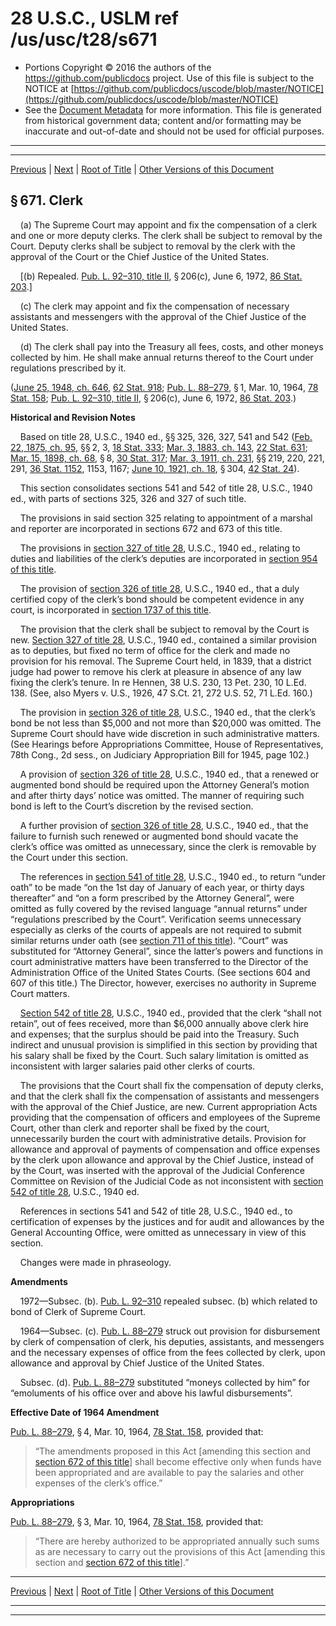 ---
---

# 28 U.S.C., USLM ref /us/usc/t28/s671

* Portions Copyright © 2016 the authors of the https://github.com/publicdocs project.
  Use of this file is subject to the NOTICE at [https://github.com/publicdocs/uscode/blob/master/NOTICE](https://github.com/publicdocs/uscode/blob/master/NOTICE)
* See the [Document Metadata](././../../../../..//README.md) for more information.
  This file is generated from historical government data; content and/or formatting may be inaccurate and out-of-date and should not be used for official purposes.

----------
----------

[Previous](./../../../../..//us/usc/t28/ptIII/ch45/m__us_usc_t28_ptIII_ch45.md) | [Next](./../../../../..//us/usc/t28/ptIII/ch45/m__us_usc_t28_s672.md) | [Root of Title](./../../../../../) | [Other Versions of this Document](https://publicdocs.github.io/go/links?ns=uslm&ref=%2Fus%2Fusc%2Ft28%2Fs671)

## § 671. Clerk

    (a) The Supreme Court may appoint and fix the compensation of a clerk and one or more deputy clerks. The clerk shall be subject to removal by the Court. Deputy clerks shall be subject to removal by the clerk with the approval of the Court or the Chief Justice of the United States.

    \[(b) Repealed. [Pub. L. 92–310, title II][/us/pl/92/310/tII], § 206(c), June 6, 1972, [86 Stat. 203][/us/stat/86/203].\]

    (c) The clerk may appoint and fix the compensation of necessary assistants and messengers with the approval of the Chief Justice of the United States.

    (d) The clerk shall pay into the Treasury all fees, costs, and other moneys collected by him. He shall make annual returns thereof to the Court under regulations prescribed by it.

([June 25, 1948, ch. 646][/us/act/1948-06-25/ch646], [62 Stat. 918][/us/stat/62/918]; [Pub. L. 88–279][/us/pl/88/279], § 1, Mar. 10, 1964, [78 Stat. 158][/us/stat/78/158]; [Pub. L. 92–310, title II][/us/pl/92/310/tII], § 206(c), June 6, 1972, [86 Stat. 203][/us/stat/86/203].)

 __Historical and Revision Notes__ 

    Based on title 28, U.S.C., 1940 ed., §§ 325, 326, 327, 541 and 542 ([Feb. 22, 1875, ch. 95][/us/act/1875-02-22/ch95], §§ 2, 3, [18 Stat. 333][/us/stat/18/333]; [Mar. 3, 1883, ch. 143][/us/act/1883-03-03/ch143], [22 Stat. 631][/us/stat/22/631]; [Mar. 15, 1898, ch. 68][/us/act/1898-03-15/ch68], § 8, [30 Stat. 317][/us/stat/30/317]; [Mar. 3, 1911, ch. 231][/us/act/1911-03-03/ch231], §§ 219, 220, 221, 291, [36 Stat. 1152][/us/stat/36/1152], 1153, 1167; [June 10, 1921, ch. 18][/us/act/1921-06-10/ch18], § 304, [42 Stat. 24][/us/stat/42/24]).

    This section consolidates sections 541 and 542 of title 28, U.S.C., 1940 ed., with parts of sections 325, 326 and 327 of such title.

    The provisions in said section 325 relating to appointment of a marshal and reporter are incorporated in sections 672 and 673 of this title.

    The provisions in [section 327 of title 28][/us/usc/t28/s327], U.S.C., 1940 ed., relating to duties and liabilities of the clerk’s deputies are incorporated in [section 954 of this title][/us/usc/t28/s954].

    The provision of [section 326 of title 28][/us/usc/t28/s326], U.S.C., 1940 ed., that a duly certified copy of the clerk’s bond should be competent evidence in any court, is incorporated in [section 1737 of this title][/us/usc/t28/s1737].

    The provision that the clerk shall be subject to removal by the Court is new. [Section 327 of title 28][/us/usc/t28/s327], U.S.C., 1940 ed., contained a similar provision as to deputies, but fixed no term of office for the clerk and made no provision for his removal. The Supreme Court held, in 1839, that a district judge had power to remove his clerk at pleasure in absence of any law fixing the clerk’s tenure. In re Hennen, 38 U.S. 230, 13 Pet. 230, 10 L.Ed. 138. (See, also Myers v. U.S., 1926, 47 S.Ct. 21, 272 U.S. 52, 71 L.Ed. 160.)

    The provision in [section 326 of title 28][/us/usc/t28/s326], U.S.C., 1940 ed., that the clerk’s bond be not less than $5,000 and not more than $20,000 was omitted. The Supreme Court should have wide discretion in such administrative matters. (See Hearings before Appropriations Committee, House of Representatives, 78th Cong., 2d sess., on Judiciary Appropriation Bill for 1945, page 102.)

    A provision of [section 326 of title 28][/us/usc/t28/s326], U.S.C., 1940 ed., that a renewed or augmented bond should be required upon the Attorney General’s motion and after thirty days’ notice was omitted. The manner of requiring such bond is left to the Court’s discretion by the revised section.

    A further provision of [section 326 of title 28][/us/usc/t28/s326], U.S.C., 1940 ed., that the failure to furnish such renewed or augmented bond should vacate the clerk’s office was omitted as unnecessary, since the clerk is removable by the Court under this section.

    The references in [section 541 of title 28][/us/usc/t28/s541], U.S.C., 1940 ed., to return “under oath” to be made “on the 1st day of January of each year, or thirty days thereafter” and “on a form prescribed by the Attorney General”, were omitted as fully covered by the revised language “annual returns” under “regulations prescribed by the Court”. Verification seems unnecessary especially as clerks of the courts of appeals are not required to submit similar returns under oath (see [section 711 of this title][/us/usc/t28/s711]). “Court” was substituted for “Attorney General”, since the latter’s powers and functions in court administrative matters have been transferred to the Director of the Administration Office of the United States Courts. (See sections 604 and 607 of this title.) The Director, however, exercises no authority in Supreme Court matters.

    [Section 542 of title 28][/us/usc/t28/s542], U.S.C., 1940 ed., provided that the clerk “shall not retain”, out of fees received, more than $6,000 annually above clerk hire and expenses; that the surplus should be paid into the Treasury. Such indirect and unusual provision is simplified in this section by providing that his salary shall be fixed by the Court. Such salary limitation is omitted as inconsistent with larger salaries paid other clerks of courts.

    The provisions that the Court shall fix the compensation of deputy clerks, and that the clerk shall fix the compensation of assistants and messengers with the approval of the Chief Justice, are new. Current appropriation Acts providing that the compensation of officers and employees of the Supreme Court, other than clerk and reporter shall be fixed by the court, unnecessarily burden the court with administrative details. Provision for allowance and approval of payments of compensation and office expenses by the clerk upon allowance and approval by the Chief Justice, instead of by the Court, was inserted with the approval of the Judicial Conference Committee on Revision of the Judicial Code as not inconsistent with [section 542 of title 28][/us/usc/t28/s542], U.S.C., 1940 ed.

    References in sections 541 and 542 of title 28, U.S.C., 1940 ed., to certification of expenses by the justices and for audit and allowances by the General Accounting Office, were omitted as unnecessary in view of this section.

    Changes were made in phraseology.

 __Amendments__ 

    1972—Subsec. (b). [Pub. L. 92–310][/us/pl/92/310] repealed subsec. (b) which related to bond of Clerk of Supreme Court.

    1964—Subsec. (c). [Pub. L. 88–279][/us/pl/88/279] struck out provision for disbursement by clerk of compensation of clerk, his deputies, assistants, and messengers and the necessary expenses of office from the fees collected by clerk, upon allowance and approval by Chief Justice of the United States.

    Subsec. (d). [Pub. L. 88–279][/us/pl/88/279] substituted “moneys collected by him” for “emoluments of his office over and above his lawful disbursements”.

 __Effective Date of 1964 Amendment__ 

[Pub. L. 88–279][/us/pl/88/279], § 4, Mar. 10, 1964, [78 Stat. 158][/us/stat/78/158], provided that: 

> “The amendments proposed in this Act \[amending this section and [section 672 of this title][/us/usc/t28/s672]\] shall become effective only when funds have been appropriated and are available to pay the salaries and other expenses of the clerk’s office.”

 __Appropriations__ 

[Pub. L. 88–279][/us/pl/88/279], § 3, Mar. 10, 1964, [78 Stat. 158][/us/stat/78/158], provided that: 

> “There are hereby authorized to be appropriated annually such sums as are necessary to carry out the provisions of this Act \[amending this section and [section 672 of this title][/us/usc/t28/s672]\].”

----------

[Previous](./../../../../..//us/usc/t28/ptIII/ch45/m__us_usc_t28_ptIII_ch45.md) | [Next](./../../../../..//us/usc/t28/ptIII/ch45/m__us_usc_t28_s672.md) | [Root of Title](./../../../../../) | [Other Versions of this Document](https://publicdocs.github.io/go/links?ns=uslm&ref=%2Fus%2Fusc%2Ft28%2Fs671)

----------
----------

[/us/pl/92/310/tII]: https://publicdocs.github.io/go/links?ns=uslm&ref=%2Fus%2Fpl%2F92%2F310%2FtII
[/us/stat/86/203]: https://publicdocs.github.io/go/links?ns=uslm&ref=%2Fus%2Fstat%2F86%2F203
[/us/act/1948-06-25/ch646]: https://publicdocs.github.io/go/links?ns=uslm&ref=%2Fus%2Fact%2F1948-06-25%2Fch646
[/us/stat/62/918]: https://publicdocs.github.io/go/links?ns=uslm&ref=%2Fus%2Fstat%2F62%2F918
[/us/pl/88/279]: https://publicdocs.github.io/go/links?ns=uslm&ref=%2Fus%2Fpl%2F88%2F279
[/us/stat/78/158]: https://publicdocs.github.io/go/links?ns=uslm&ref=%2Fus%2Fstat%2F78%2F158
[/us/pl/92/310/tII]: https://publicdocs.github.io/go/links?ns=uslm&ref=%2Fus%2Fpl%2F92%2F310%2FtII
[/us/stat/86/203]: https://publicdocs.github.io/go/links?ns=uslm&ref=%2Fus%2Fstat%2F86%2F203
[/us/act/1875-02-22/ch95]: https://publicdocs.github.io/go/links?ns=uslm&ref=%2Fus%2Fact%2F1875-02-22%2Fch95
[/us/stat/18/333]: https://publicdocs.github.io/go/links?ns=uslm&ref=%2Fus%2Fstat%2F18%2F333
[/us/act/1883-03-03/ch143]: https://publicdocs.github.io/go/links?ns=uslm&ref=%2Fus%2Fact%2F1883-03-03%2Fch143
[/us/stat/22/631]: https://publicdocs.github.io/go/links?ns=uslm&ref=%2Fus%2Fstat%2F22%2F631
[/us/act/1898-03-15/ch68]: https://publicdocs.github.io/go/links?ns=uslm&ref=%2Fus%2Fact%2F1898-03-15%2Fch68
[/us/stat/30/317]: https://publicdocs.github.io/go/links?ns=uslm&ref=%2Fus%2Fstat%2F30%2F317
[/us/act/1911-03-03/ch231]: https://publicdocs.github.io/go/links?ns=uslm&ref=%2Fus%2Fact%2F1911-03-03%2Fch231
[/us/stat/36/1152]: https://publicdocs.github.io/go/links?ns=uslm&ref=%2Fus%2Fstat%2F36%2F1152
[/us/act/1921-06-10/ch18]: https://publicdocs.github.io/go/links?ns=uslm&ref=%2Fus%2Fact%2F1921-06-10%2Fch18
[/us/stat/42/24]: https://publicdocs.github.io/go/links?ns=uslm&ref=%2Fus%2Fstat%2F42%2F24
[/us/usc/t28/s327]: https://publicdocs.github.io/go/links?ns=uslm&ref=%2Fus%2Fusc%2Ft28%2Fs327
[/us/usc/t28/s954]: https://publicdocs.github.io/go/links?ns=uslm&ref=%2Fus%2Fusc%2Ft28%2Fs954
[/us/usc/t28/s326]: https://publicdocs.github.io/go/links?ns=uslm&ref=%2Fus%2Fusc%2Ft28%2Fs326
[/us/usc/t28/s1737]: https://publicdocs.github.io/go/links?ns=uslm&ref=%2Fus%2Fusc%2Ft28%2Fs1737
[/us/usc/t28/s327]: https://publicdocs.github.io/go/links?ns=uslm&ref=%2Fus%2Fusc%2Ft28%2Fs327
[/us/usc/t28/s326]: https://publicdocs.github.io/go/links?ns=uslm&ref=%2Fus%2Fusc%2Ft28%2Fs326
[/us/usc/t28/s326]: https://publicdocs.github.io/go/links?ns=uslm&ref=%2Fus%2Fusc%2Ft28%2Fs326
[/us/usc/t28/s326]: https://publicdocs.github.io/go/links?ns=uslm&ref=%2Fus%2Fusc%2Ft28%2Fs326
[/us/usc/t28/s541]: https://publicdocs.github.io/go/links?ns=uslm&ref=%2Fus%2Fusc%2Ft28%2Fs541
[/us/usc/t28/s711]: https://publicdocs.github.io/go/links?ns=uslm&ref=%2Fus%2Fusc%2Ft28%2Fs711
[/us/usc/t28/s542]: https://publicdocs.github.io/go/links?ns=uslm&ref=%2Fus%2Fusc%2Ft28%2Fs542
[/us/usc/t28/s542]: https://publicdocs.github.io/go/links?ns=uslm&ref=%2Fus%2Fusc%2Ft28%2Fs542
[/us/pl/92/310]: https://publicdocs.github.io/go/links?ns=uslm&ref=%2Fus%2Fpl%2F92%2F310
[/us/pl/88/279]: https://publicdocs.github.io/go/links?ns=uslm&ref=%2Fus%2Fpl%2F88%2F279
[/us/pl/88/279]: https://publicdocs.github.io/go/links?ns=uslm&ref=%2Fus%2Fpl%2F88%2F279
[/us/pl/88/279]: https://publicdocs.github.io/go/links?ns=uslm&ref=%2Fus%2Fpl%2F88%2F279
[/us/stat/78/158]: https://publicdocs.github.io/go/links?ns=uslm&ref=%2Fus%2Fstat%2F78%2F158
[/us/usc/t28/s672]: https://publicdocs.github.io/go/links?ns=uslm&ref=%2Fus%2Fusc%2Ft28%2Fs672
[/us/pl/88/279]: https://publicdocs.github.io/go/links?ns=uslm&ref=%2Fus%2Fpl%2F88%2F279
[/us/stat/78/158]: https://publicdocs.github.io/go/links?ns=uslm&ref=%2Fus%2Fstat%2F78%2F158
[/us/usc/t28/s672]: https://publicdocs.github.io/go/links?ns=uslm&ref=%2Fus%2Fusc%2Ft28%2Fs672


